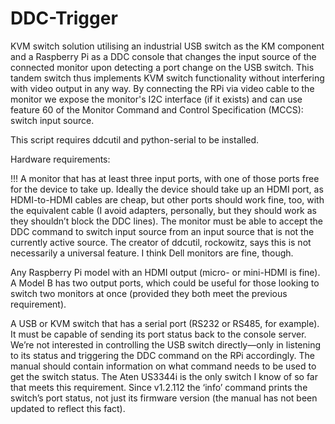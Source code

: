 # DDC-Trigger
KVM switch solution utilising an industrial USB switch as the KM component and a Raspberry Pi as a DDC console that changes the input source of the connected monitor upon detecting a port change on the USB switch. This tandem switch thus implements KVM switch functionality without interfering with video output in any way. By connecting the RPi via video cable to the monitor we expose the monitor's I2C interface (if it exists) and can use feature 60 of the Monitor Command and Control Specification (MCCS): switch input source.

This script requires ddcutil and python-serial to be installed.

Hardware requirements:

!!! A monitor that has at least three input ports, with one of those ports free for the device to take up. Ideally the device should take up an HDMI port, as HDMI-to-HDMI cables are cheap, but other ports should work fine, too, with the equivalent cable (I avoid adapters, personally, but they should work as they shouldn’t block the DDC lines).
        The monitor must be able to accept the DDC command to switch input source from an input source that is not the currently active source. The creator of ddcutil, rockowitz, says this is not necessarily a universal feature. I think Dell monitors are fine, though.

Any Raspberry Pi model with an HDMI output (micro- or mini-HDMI is fine). A Model B has two output ports, which could be useful for those looking to switch two monitors at once (provided they both meet the previous requirement).

A USB or KVM switch that has a serial port (RS232 or RS485, for example).
        It must be capable of sending its port status back to the console server. We’re not interested in controlling the USB   switch directly—only in listening to its status and triggering the DDC command on the RPi accordingly. The manual should contain information on what command needs to be used to get the switch status.
        The Aten US3344i is the only switch I know of so far that meets this requirement. Since v1.2.112 the ‘info’ command prints the switch’s port status, not just its firmware version (the manual has not been updated to reflect this fact).
